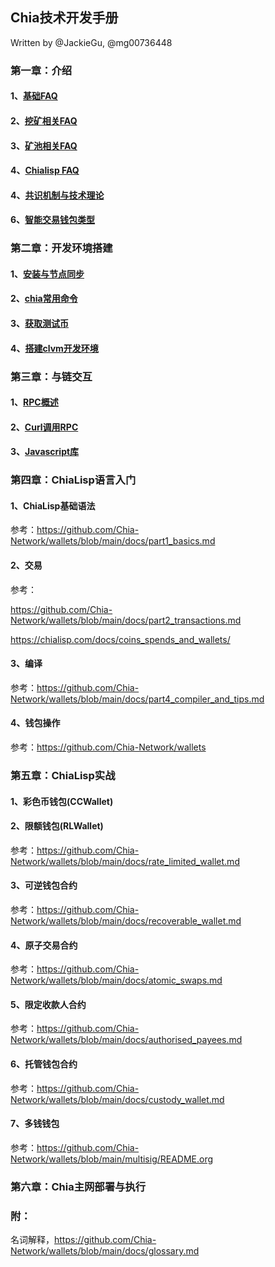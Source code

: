 ## Chia技术开发手册
Written by @JackieGu, @mg00736448

### 第一章：介绍
#### 1、[基础FAQ](faq.md)
#### 2、[挖矿相关FAQ](faq_plot.md)
#### 3、[矿池相关FAQ](faq_pool.md)
#### 4、[Chialisp FAQ](faq_chialisp.md)
#### 4、[共识机制与技术理论](consensus.md)
#### 6、[智能交易钱包类型](wallet_type.md)

### 第二章：开发环境搭建
#### 1、[安装与节点同步](./install_dev.md)
#### 2、[chia常用命令](./useful_command.md)
#### 3、[获取测试币](faucet.md)
#### 4、[搭建clvm开发环境](clvm_dev.md)

### 第三章：与链交互
#### 1、[RPC概述](rpc.md)
#### 2、[Curl调用RPC](rpc_curl.md)
#### 3、[Javascript库](rpc_js.md)

### 第四章：ChiaLisp语言入门
#### 1、ChiaLisp基础语法
参考：https://github.com/Chia-Network/wallets/blob/main/docs/part1_basics.md
#### 2、交易
参考：

https://github.com/Chia-Network/wallets/blob/main/docs/part2_transactions.md

https://chialisp.com/docs/coins_spends_and_wallets/
#### 3、编译
参考：https://github.com/Chia-Network/wallets/blob/main/docs/part4_compiler_and_tips.md
#### 4、钱包操作
参考：https://github.com/Chia-Network/wallets

### 第五章：ChiaLisp实战
#### 1、彩色币钱包(CCWallet)
#### 2、限额钱包(RLWallet)
参考：https://github.com/Chia-Network/wallets/blob/main/docs/rate_limited_wallet.md
#### 3、可逆钱包合约
参考：https://github.com/Chia-Network/wallets/blob/main/docs/recoverable_wallet.md
#### 4、原子交易合约
参考：https://github.com/Chia-Network/wallets/blob/main/docs/atomic_swaps.md
#### 5、限定收款人合约
参考：https://github.com/Chia-Network/wallets/blob/main/docs/authorised_payees.md
#### 6、托管钱包合约
参考：https://github.com/Chia-Network/wallets/blob/main/docs/custody_wallet.md
#### 7、多钱钱包
参考：https://github.com/Chia-Network/wallets/blob/main/multisig/README.org

### 第六章：Chia主网部署与执行

### 附：
名词解释，https://github.com/Chia-Network/wallets/blob/main/docs/glossary.md


